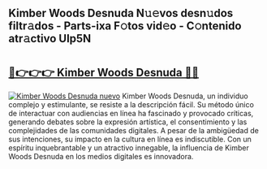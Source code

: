 ## Kimber Woods Desnuda N𝚞𝚎vos desn𝚞dos filtr𝚊dos - Parts-ixa F𝚘tos vid𝚎o - C𝚘ntenido atr𝚊ctivo UIp5N

# <h2><a href="http://mb9eag.tromn.icu/?c=Kimber+Woods+Desnuda">🔗👉👉👉 Kimber Woods Desnuda 🔗🔗</a></h2>

[![Kimber Woods Desnuda nuevo](https://i.imgur.com/pEAQMta.gif)](http://mb9eag.tromn.icu/?c=Kimber+Woods+Desnuda)
Kimber Woods Desnuda, un individuo complejo y estimulante, se resiste a la descripción fácil. Su método único de interactuar con audiencias en línea ha fascinado y provocado críticas, generando debates sobre la expresión artística, el consentimiento y las complejidades de las comunidades digitales. A pesar de la ambigüedad de sus intenciones, su impacto en la cultura en línea es indiscutible. Con un espíritu inquebrantable y un atractivo innegable, la influencia de Kimber Woods Desnuda en los medios digitales es innovadora.
